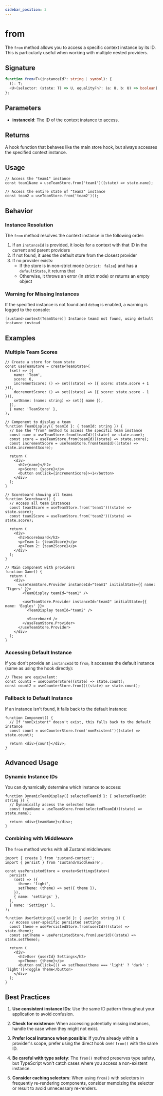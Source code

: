 ```yaml
---
sidebar_position: 3
---
```


# from

The `from` method allows you to access a specific context instance by its ID. This is particularly useful when working with multiple nested providers.

## Signature

```ts
function from<T>(instanceId?: string | symbol): {
  (): T;
  <U>(selector: (state: T) => U, equalityFn?: (a: U, b: U) => boolean): U;
};
```

## Parameters

- **instanceId**: The ID of the context instance to access.

## Returns

A hook function that behaves like the main store hook, but always accesses the specified context instance.

## Usage

```tsx
// Access the "team1" instance
const team1Name = useTeamStore.from('team1')((state) => state.name);

// Access the entire state of "team2" instance
const team2 = useTeamStore.from('team2')();
```

## Behavior

### Instance Resolution

The `from` method resolves the context instance in the following order:

1. If an `instanceId` is provided, it looks for a context with that ID in the current and parent providers
2. If not found, it uses the default store from the closest provider
3. If no provider exists:
   - If the store is in non-strict mode (`strict: false`) and has a `defaultState`, it returns that
   - Otherwise, it throws an error (in strict mode) or returns an empty object

### Warning for Missing Instances

If the specified instance is not found and `debug` is enabled, a warning is logged to the console:

```
[zustand-context(TeamStore)] Instance team3 not found, using default instance instead
```

## Examples

### Multiple Team Scores

```tsx
// Create a store for team state
const useTeamStore = create<TeamState>(
  (set) => ({
    name: 'Team',
    score: 0,
    incrementScore: () => set((state) => ({ score: state.score + 1 })),
    decrementScore: () => set((state) => ({ score: state.score - 1 })),
    setName: (name: string) => set({ name }),
  }),
  { name: 'TeamStore' },
);

// Component to display a team
function TeamDisplay({ teamId }: { teamId: string }) {
  // Use the "from" method to access the specific team instance
  const name = useTeamStore.from(teamId)((state) => state.name);
  const score = useTeamStore.from(teamId)((state) => state.score);
  const incrementScore = useTeamStore.from(teamId)((state) => state.incrementScore);

  return (
    <div>
      <h2>{name}</h2>
      <p>Score: {score}</p>
      <button onClick={incrementScore}>+1</button>
    </div>
  );
}

// Scoreboard showing all teams
function Scoreboard() {
  // Access all team instances
  const team1Score = useTeamStore.from('team1')((state) => state.score);
  const team2Score = useTeamStore.from('team2')((state) => state.score);

  return (
    <div>
      <h2>Scoreboard</h2>
      <p>Team 1: {team1Score}</p>
      <p>Team 2: {team2Score}</p>
    </div>
  );
}

// Main component with providers
function Game() {
  return (
    <div>
      <useTeamStore.Provider instanceId="team1" initialState={{ name: 'Tigers' }}>
        <TeamDisplay teamId="team1" />

        <useTeamStore.Provider instanceId="team2" initialState={{ name: 'Eagles' }}>
          <TeamDisplay teamId="team2" />

          <Scoreboard />
        </useTeamStore.Provider>
      </useTeamStore.Provider>
    </div>
  );
}
```

### Accessing Default Instance

If you don't provide an `instanceId` to `from`, it accesses the default instance (same as using the hook directly):

```tsx
// These are equivalent:
const count1 = useCounterStore((state) => state.count);
const count2 = useCounterStore.from()((state) => state.count);
```

### Fallback to Default Instance

If an instance isn't found, it falls back to the default instance:

```tsx
function Component() {
  // If "nonExistent" doesn't exist, this falls back to the default instance
  const count = useCounterStore.from('nonExistent')((state) => state.count);

  return <div>{count}</div>;
}
```

## Advanced Usage

### Dynamic Instance IDs

You can dynamically determine which instance to access:

```tsx
function DynamicTeamDisplay({ selectedTeamId }: { selectedTeamId: string }) {
  // Dynamically access the selected team
  const teamName = useTeamStore.from(selectedTeamId)((state) => state.name);

  return <div>{teamName}</div>;
}
```

### Combining with Middleware

The `from` method works with all Zustand middleware:

```tsx
import { create } from 'zustand-context';
import { persist } from 'zustand/middleware';

const usePersistedStore = create<SettingsState>(
  persist(
    (set) => ({
      theme: 'light',
      setTheme: (theme) => set({ theme }),
    }),
    { name: 'settings' },
  ),
  { name: 'Settings' },
);

function UserSettings({ userId }: { userId: string }) {
  // Access user-specific persisted settings
  const theme = usePersistedStore.from(userId)((state) => state.theme);
  const setTheme = usePersistedStore.from(userId)((state) => state.setTheme);

  return (
    <div>
      <h2>User {userId} Settings</h2>
      <p>Theme: {theme}</p>
      <button onClick={() => setTheme(theme === 'light' ? 'dark' : 'light')}>Toggle Theme</button>
    </div>
  );
}
```

## Best Practices

1. **Use consistent instance IDs**: Use the same ID pattern throughout your application to avoid confusion.

2. **Check for existence**: When accessing potentially missing instances, handle the case when they might not exist.

3. **Prefer local instance when possible**: If you're already within a provider's scope, prefer using the direct hook over `from()` with the same ID.

4. **Be careful with type safety**: The `from()` method preserves type safety, but TypeScript won't catch cases where you access a non-existent instance.

5. **Consider caching selectors**: When using `from()` with selectors in frequently re-rendering components, consider memoizing the selector or result to avoid unnecessary re-renders.
